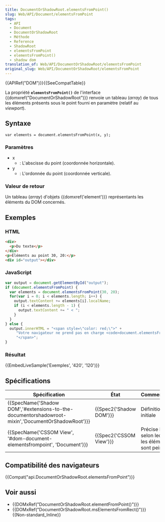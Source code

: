 ```yaml
---
title: DocumentOrShadowRoot.elementsFromPoint()
slug: Web/API/Document/elementsFromPoint
tags:
  - API
  - Document
  - DocumentOrShadowRoot
  - Méthode
  - Reference
  - ShadowRoot
  - elementsFromPoint
  - elementsFromPoint()
  - shadow dom
translation_of: Web/API/DocumentOrShadowRoot/elementsFromPoint
original_slug: Web/API/DocumentOrShadowRoot/elementsFromPoint
---
```

{{APIRef("DOM")}}{{SeeCompatTable}}

La propriété **`elementsFromPoint()`** de l'interface {{domxref("DocumentOrShadowRoot")}}  renvoie un tableau (_array_) de tous les éléments présents sous le point fourni en paramètre (relatif au _viewport_).

## Syntaxe

    var elements = document.elementsFromPoint(x, y);

### Paramètres

- x
  - : L'abscisse du point (coordonnée horizontale).
- y
  - : L'ordonnée du point (coordonnée verticale).

### Valeur de retour

Un tableau (_array_) d'objets {{domxref('element')}} représentants les éléments du DOM concernés.

## Exemples

### HTML

```html
<div>
  <p>Du texte</p>
</div>
<p>Éléments au point 30, 20:</p>
<div id="output"></div>
```

### JavaScript

```js
var output = document.getElementById("output");
if (document.elementsFromPoint) {
  var elements = document.elementsFromPoint(30, 20);
  for(var i = 0; i < elements.length; i++) {
    output.textContent += elements[i].localName;
    if (i < elements.length - 1) {
      output.textContent += " < ";
    }
  }
} else {
  output.innerHTML = "<span style=\"color: red;\">" +
     "Votre navigateur ne prend pas en charge <code>document.elementsFromPoint()</code>" +
     "</span>";
}
```

### Résultat

{{EmbedLiveSample('Exemples', '420', '120')}}

## Spécifications

| Spécification                                                                                                                    | État                             | Commentaires                                           |
| -------------------------------------------------------------------------------------------------------------------------------- | -------------------------------- | ------------------------------------------------------ |
| {{SpecName('Shadow DOM','#extensions-to-the-documentorshadowroot-mixin','DocumentOrShadowRoot')}} | {{Spec2('Shadow DOM')}} | Définition initiale                                    |
| {{SpecName('CSSOM View', '#dom-document-elementsfrompoint', 'Document')}}                                 | {{Spec2('CSSOM View')}} | Précise l'ordre selon lequel les éléments sont peints. |

## Compatibilité des navigateurs

{{Compat("api.DocumentOrShadowRoot.elementsFromPoint")}}

## Voir aussi

- {{DOMxRef("DocumentOrShadowRoot.elementFromPoint()")}}
- {{DOMxRef("DocumentOrShadowRoot.msElementsFromRect()")}} {{Non-standard_Inline}}
